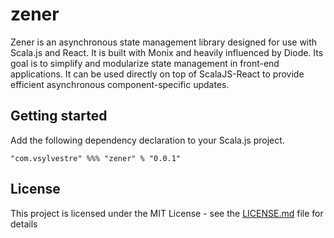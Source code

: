 # zener

Zener is an asynchronous state management library designed for use with Scala.js and React. It is built with Monix and heavily influenced by Diode. Its goal is to simplify and modularize state management in front-end applications. It can be used directly on top of ScalaJS-React to provide efficient asynchronous component-specific updates.

## Getting started

Add the following dependency declaration to your Scala.js project.

```
"com.vsylvestre" %%% "zener" % "0.0.1"
```

## License

This project is licensed under the MIT License - see the [LICENSE.md](LICENSE.md) file for details
